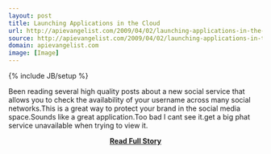 ```yaml
---
layout: post
title: Launching Applications in the Cloud
url: http://apievangelist.com/2009/04/02/launching-applications-in-the-cloud/
source: http://apievangelist.com/2009/04/02/launching-applications-in-the-cloud/
domain: apievangelist.com
image: [Image]
---
```

{% include JB/setup %}<p>Been reading several high quality posts about a new social service that allows you to check the availability of your username across many social networks.This is a great way to protect your brand in the social media space.Sounds like a great application.Too bad I cant see it.get a big phat service unavailable when trying to view it.</p>
<center><p><a href="http://apievangelist.com/2009/04/02/launching-applications-in-the-cloud/" style='padding:25px; font-sze:18px; font-weight: bold;'>Read Full Story</a></p></center>
